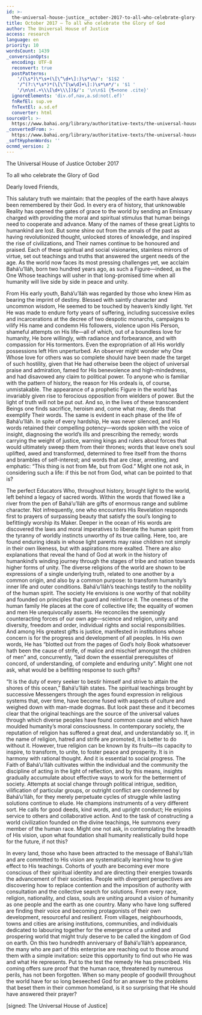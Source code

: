```yaml
---
id: >-
  the-universal-house-justice__october-2017-to-all-who-celebrate-glory-god__3961040079__en
title: October 2017 – To all who celebrate the Glory of God
author: The Universal House of Justice
access: research
language: en
priority: 10
wordsCount: 1439
_conversionOpts:
  encoding: UTF-8
  reconvert: true
  postPatterns:
    '/(\s*)\*\s+(\[\^\d+\]:)\s*\n/': '$1$2 '
    '/^(?:\*\s*)*(\[\^[\w\d]+\]:)\s*\n*/': '$1 '
    '/\n\n(.+\\\[\d+\\\])$/': '\n\n$1 {¶=none .cite}'
  ignoreElements: 'div.of,nav,a.sd:not(.ef)'
  fnRefEl: sup.ve
  fnTextEl: a.sd.ef
  converter: html
sourceUrl: >-
  https://www.bahai.org/library/authoritative-texts/the-universal-house-of-justice/messages/20171001_001/20171001_001.xhtml
_convertedFrom: >-
  https://www.bahai.org/library/authoritative-texts/the-universal-house-of-justice/messages/20171001_001/20171001_001.xhtml
_softHyphenWords: ''
ocnmd_version: 2
---
```

The Universal House of Justice
October 2017

To all who celebrate the Glory of God

Dearly loved Friends,

This salutary truth we maintain: that the peoples of the earth have always been remembered by their God. In every era of history, that unknowable Reality has opened the gates of grace to the world by sending an Emissary charged with providing the moral and spiritual stimulus that human beings need to cooperate and advance. Many of the names of these great Lights to humankind are lost. But some shine out from the annals of the past as having revolutionized thought, unlocked stores of knowledge, and inspired the rise of civilizations, and Their names continue to be honoured and praised. Each of these spiritual and social visionaries, stainless mirrors of virtue, set out teachings and truths that answered the urgent needs of the age. As the world now faces its most pressing challenges yet, we acclaim Bahá’u’lláh, born two hundred years ago, as such a Figure—indeed, as the One Whose teachings will usher in that long-promised time when all humanity will live side by side in peace and unity.

From His early youth, Bahá’u’lláh was regarded by those who knew Him as bearing the imprint of destiny. Blessed with saintly character and uncommon wisdom, He seemed to be touched by heaven’s kindly light. Yet He was made to endure forty years of suffering, including successive exiles and incarcerations at the decree of two despotic monarchs, campaigns to vilify His name and condemn His followers, violence upon His Person, shameful attempts on His life—all of which, out of a boundless love for humanity, He bore willingly, with radiance and forbearance, and with compassion for His tormentors. Even the expropriation of all His worldly possessions left Him unperturbed. An observer might wonder why One Whose love for others was so complete should have been made the target of such hostility, given that He had otherwise been the object of universal praise and admiration, famed for His benevolence and high-mindedness, and had disavowed any claim to political power. To anyone who is familiar with the pattern of history, the reason for His ordeals is, of course, unmistakable. The appearance of a prophetic Figure in the world has invariably given rise to ferocious opposition from wielders of power. But the light of truth will not be put out. And so, in the lives of these transcendent Beings one finds sacrifice, heroism and, come what may, deeds that exemplify Their words. The same is evident in each phase of the life of Bahá’u’lláh. In spite of every hardship, He was never silenced, and His words retained their compelling potency—words spoken with the voice of insight, diagnosing the world’s ills and prescribing the remedy; words carrying the weight of justice, warning kings and rulers about forces that would ultimately sweep them from their thrones; words that leave one’s soul uplifted, awed and transformed, determined to free itself from the thorns and brambles of self-interest; and words that are clear, arresting, and emphatic: “This thing is not from Me, but from God.” Might one not ask, in considering such a life: if this be not from God, what can be pointed to that is?

The perfect Educators Who, throughout history, brought light to the world, left behind a legacy of sacred words. Within the words that flowed like a river from the pen of Bahá’u’lláh are gifts of enormous range and sublime character. Not infrequently, one who encounters His Revelation responds first to prayers of surpassing beauty that satisfy the soul’s longing to befittingly worship its Maker. Deeper in the ocean of His words are discovered the laws and moral imperatives to liberate the human spirit from the tyranny of worldly instincts unworthy of its true calling. Here, too, are found enduring ideals in whose light parents may raise children not simply in their own likeness, but with aspirations more exalted. There are also explanations that reveal the hand of God at work in the history of humankind’s winding journey through the stages of tribe and nation towards higher forms of unity. The diverse religions of the world are shown to be expressions of a single underlying truth, related to one another by a common origin, and also by a common purpose: to transform humanity’s inner life and outer conditions. Bahá’u’lláh’s teachings testify to the nobility of the human spirit. The society He envisions is one worthy of that nobility and founded on principles that guard and reinforce it. The oneness of the human family He places at the core of collective life; the equality of women and men He unequivocally asserts. He reconciles the seemingly counteracting forces of our own age—science and religion, unity and diversity, freedom and order, individual rights and social responsibilities. And among His greatest gifts is justice, manifested in institutions whose concern is for the progress and development of all peoples. In His own words, He has “blotted out from the pages of God’s holy Book whatsoever hath been the cause of strife, of malice and mischief amongst the children of men” and, concurrently, “laid down the essential prerequisites of concord, of understanding, of complete and enduring unity”. Might one not ask, what would be a befitting response to such gifts?

“It is the duty of every seeker to bestir himself and strive to attain the shores of this ocean,” Bahá’u’lláh states. The spiritual teachings brought by successive Messengers through the ages found expression in religious systems that, over time, have become fused with aspects of culture and weighed down with man-made dogmas. But look past these and it becomes clear that the original teachings are the source of the universal values through which diverse peoples have found common cause and which have moulded humanity’s moral consciousness. In contemporary society, the reputation of religion has suffered a great deal, and understandably so. If, in the name of religion, hatred and strife are promoted, it is better to do without it. However, true religion can be known by its fruits—its capacity to inspire, to transform, to unite, to foster peace and prosperity. It is in harmony with rational thought. And it is essential to social progress. The Faith of Bahá’u’lláh cultivates within the individual and the community the discipline of acting in the light of reflection, and by this means, insights gradually accumulate about effective ways to work for the betterment of society. Attempts at social change through political intrigue, sedition, vilification of particular groups, or outright conflict are condemned by Bahá’u’lláh, for they merely perpetuate cycles of struggle while lasting solutions continue to elude. He champions instruments of a very different sort. He calls for good deeds, kind words, and upright conduct; He enjoins service to others and collaborative action. And to the task of constructing a world civilization founded on the divine teachings, He summons every member of the human race. Might one not ask, in contemplating the breadth of His vision, upon what foundation shall humanity realistically build hope for the future, if not this?

In every land, those who have been attracted to the message of Bahá’u’lláh and are committed to His vision are systematically learning how to give effect to His teachings. Cohorts of youth are becoming ever more conscious of their spiritual identity and are directing their energies towards the advancement of their societies. People with divergent perspectives are discovering how to replace contention and the imposition of authority with consultation and the collective search for solutions. From every race, religion, nationality, and class, souls are uniting around a vision of humanity as one people and the earth as one country. Many who have long suffered are finding their voice and becoming protagonists of their own development, resourceful and resilient. From villages, neighbourhoods, towns and cities are arising institutions, communities, and individuals dedicated to labouring together for the emergence of a united and prospering world that might truly deserve to be called the kingdom of God on earth. On this two hundredth anniversary of Bahá’u’lláh’s appearance, the many who are part of this enterprise are reaching out to those around them with a simple invitation: seize this opportunity to find out who He was and what He represents. Put to the test the remedy He has prescribed. His coming offers sure proof that the human race, threatened by numerous perils, has not been forgotten. When so many people of goodwill throughout the world have for so long beseeched God for an answer to the problems that beset them in their common homeland, is it so surprising that He should have answered their prayer?

\[signed: The Universal House of Justice\]

